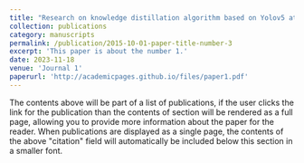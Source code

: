 ```yaml
---
title: "Research on knowledge distillation algorithm based on Yolov5 attention mechanism"
collection: publications
category: manuscripts
permalink: /publication/2015-10-01-paper-title-number-3
excerpt: 'This paper is about the number 1.'
date: 2023-11-18
venue: 'Journal 1'
paperurl: 'http://academicpages.github.io/files/paper1.pdf'
---
```


The contents above will be part of a list of publications, if the user clicks the link for the publication than the contents of section will be rendered as a full page, allowing you to provide more information about the paper for the reader. When publications are displayed as a single page, the contents of the above "citation" field will automatically be included below this section in a smaller font.
